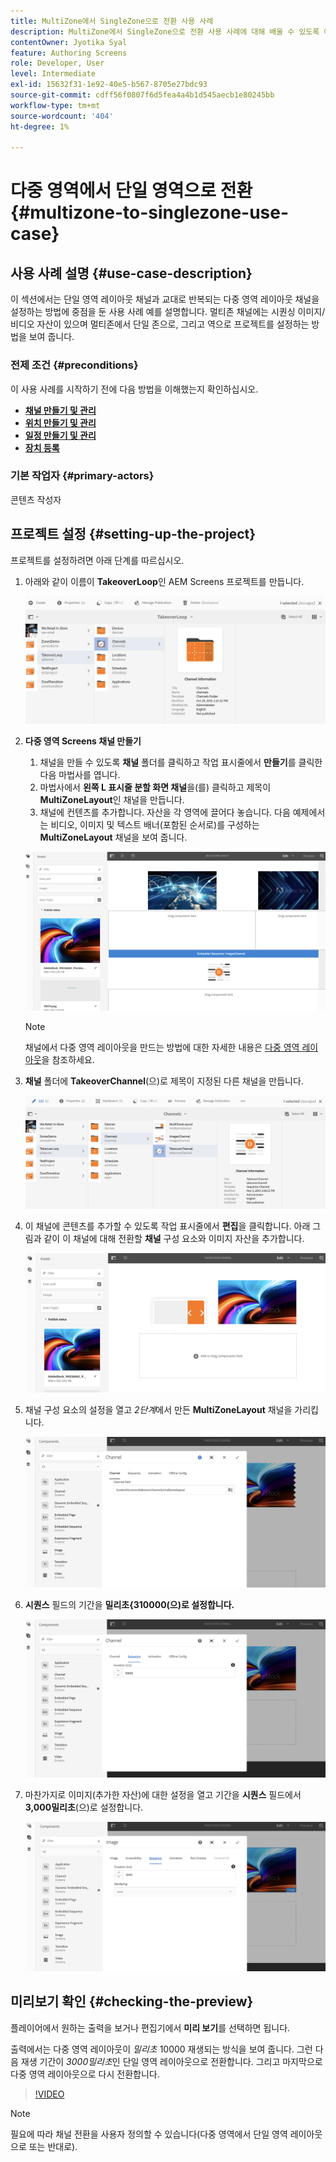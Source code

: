 ```yaml
---
title: MultiZone에서 SingleZone으로 전환 사용 사례
description: MultiZone에서 SingleZone으로 전환 사용 사례에 대해 배울 수 있도록 이 페이지를 따르십시오.
contentOwner: Jyotika Syal
feature: Authoring Screens
role: Developer, User
level: Intermediate
exl-id: 15632f31-1e92-40e5-b567-8705e27bdc93
source-git-commit: cdff56f0807f6d5fea4a4b1d545aecb1e80245bb
workflow-type: tm+mt
source-wordcount: '404'
ht-degree: 1%

---
```


# 다중 영역에서 단일 영역으로 전환 {#multizone-to-singlezone-use-case}

## 사용 사례 설명 {#use-case-description}

이 섹션에서는 단일 영역 레이아웃 채널과 교대로 반복되는 다중 영역 레이아웃 채널을 설정하는 방법에 중점을 둔 사용 사례 예를 설명합니다. 멀티존 채널에는 시퀀싱 이미지/비디오 자산이 있으며 멀티존에서 단일 존으로, 그리고 역으로 프로젝트를 설정하는 방법을 보여 줍니다.

### 전제 조건 {#preconditions}

이 사용 사례를 시작하기 전에 다음 방법을 이해했는지 확인하십시오.

* **[채널 만들기 및 관리](managing-channels.md)**
* **[위치 만들기 및 관리](managing-locations.md)**
* **[일정 만들기 및 관리](managing-schedules.md)**
* **[장치 등록](device-registration.md)**

### 기본 작업자 {#primary-actors}

콘텐츠 작성자

## 프로젝트 설정 {#setting-up-the-project}

프로젝트를 설정하려면 아래 단계를 따르십시오.

1. 아래와 같이 이름이 **TakeoverLoop**&#x200B;인 AEM Screens 프로젝트를 만듭니다.

   ![자산](assets/mz-to-sz1.png)


1. **다중 영역 Screens 채널 만들기**

   1. 채널을 만들 수 있도록 **채널** 폴더를 클릭하고 작업 표시줄에서 **만들기**&#x200B;를 클릭한 다음 마법사를 엽니다.
   1. 마법사에서 **왼쪽 L 표시줄 분할 화면 채널**&#x200B;을(를) 클릭하고 제목이 **MultiZoneLayout**&#x200B;인 채널을 만듭니다.
   1. 채널에 컨텐츠를 추가합니다. 자산을 각 영역에 끌어다 놓습니다. 다음 예제에서는 비디오, 이미지 및 텍스트 배너(포함된 순서로)를 구성하는 **MultiZoneLayout** 채널을 보여 줍니다.

   ![자산](assets/mz-to-sz2.png)

   >[!NOTE]
   >
   >채널에서 다중 영역 레이아웃을 만드는 방법에 대한 자세한 내용은 [다중 영역 레이아웃](multi-zone-layout-aem-screens.md)을 참조하세요.


1. **채널** 폴더에 **TakeoverChannel**(으)로 제목이 지정된 다른 채널을 만듭니다.

   ![자산](assets/mz-to-sz3.png)

1. 이 채널에 콘텐츠를 추가할 수 있도록 작업 표시줄에서 **편집**&#x200B;을 클릭합니다. 아래 그림과 같이 이 채널에 대해 전환할 **채널** 구성 요소와 이미지 자산을 추가합니다.

   ![자산](assets/mz-to-sz4.png)

1. 채널 구성 요소의 설정을 열고 *2단계*&#x200B;에서 만든 **MultiZoneLayout** 채널을 가리킵니다.

   ![자산](assets/mz-to-sz5.png)

1. **시퀀스** 필드의 기간을 **밀리초&lbrace;310000(으)로 설정합니다.**

   ![자산](assets/mz-to-sz6.png)

1. 마찬가지로 이미지(추가한 자산)에 대한 설정을 열고 기간을 **시퀀스** 필드에서 **3,000밀리초**(으)로 설정합니다.

   ![자산](assets/mz-to-sz7.png)

## 미리보기 확인 {#checking-the-preview}

플레이어에서 원하는 출력을 보거나 편집기에서 **미리 보기**&#x200B;를 선택하면 됩니다.

출력에서는 다중 영역 레이아웃이 *밀리초* 10000 재생되는 방식을 보여 줍니다. 그런 다음 재생 기간이 *3000밀리초*&#x200B;인 단일 영역 레이아웃으로 전환합니다. 그리고 마지막으로 다중 영역 레이아웃으로 다시 전환합니다.

>[!VIDEO](https://video.tv.adobe.com/v/30366)

>[!NOTE]
>
>필요에 따라 채널 전환을 사용자 정의할 수 있습니다(다중 영역에서 단일 영역 레이아웃으로 또는 반대로).
